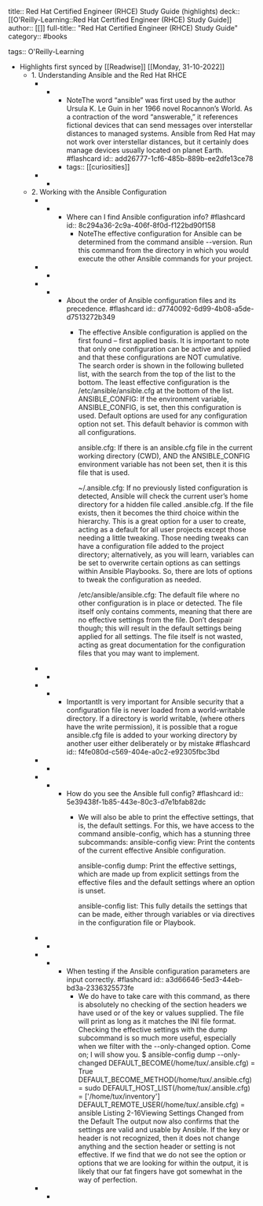 title:: Red Hat Certified Engineer (RHCE) Study Guide (highlights)
deck:: [[O'Reilly-Learning::Red Hat Certified Engineer (RHCE) Study Guide]]
author:: [[]]
full-title:: "Red Hat Certified Engineer (RHCE) Study Guide"
category:: #books

tags:: O'Reilly-Learning

- Highlights first synced by [[Readwise]] [[Monday, 31-10-2022]]
	- 1. Understanding Ansible and the Red Hat RHCE
		- -
			- NoteThe word “ansible” was first used by the author Ursula K. Le Guin in her 1966 novel Rocannon’s World. As a contraction of the word “answerable,” it references fictional devices that can send messages over interstellar distances to managed systems. Ansible from Red Hat may not work over interstellar distances, but it certainly does manage devices usually located on planet Earth. #flashcard
			  id:: add26777-1cf6-485b-889b-ee2dfe13ce78
			- tags:: [[curiosities]]
		- -
	- 2. Working with the Ansible Configuration
		- -
			- Where can I find Ansible configuration info? #flashcard
			  id:: 8c294a36-2c9a-406f-8f0d-f122bd90f158
				- NoteThe effective configuration for Ansible can be determined from the command ansible --version. Run this command from the directory in which you would execute the other Ansible commands for your project.
		- -
		- -
			- About the order of Ansible configuration files and its precedence. #flashcard
			  id:: d7740092-6d99-4b08-a5de-d7513272b349
				- The effective Ansible configuration is applied on the first found – first applied basis. It is important to note that only one configuration can be active and applied and that these configurations are NOT cumulative. The search order is shown in the following bulleted list, with the search from the top of the list to the bottom. The least effective configuration is the /etc/ansible/ansible.cfg at the bottom of the list.
				  ANSIBLE_CONFIG: If the environment variable, ANSIBLE_CONFIG, is set, then this configuration is used. Default options are used for any configuration option not set. This default behavior is common with all configurations.
				  
				  ansible.cfg: If there is an ansible.cfg file in the current working directory (CWD), AND the ANSIBLE_CONFIG environment variable has not been set, then it is this file that is used.
				  
				  ~/.ansible.cfg: If no previously listed configuration is detected, Ansible will check the current user’s home directory for a hidden file called .ansible.cfg. If the file exists, then it becomes the third choice within the hierarchy. This is a great option for a user to create, acting as a default for all user projects except those needing a little tweaking. Those needing tweaks can have a configuration file added to the project directory; alternatively, as you will learn, variables can be set to overwrite certain options as can settings within Ansible Playbooks. So, there are lots of options to tweak the configuration as needed.
				  
				  /etc/ansible/ansible.cfg: The default file where no other configuration is in place or detected. The file itself only contains comments, meaning that there are no effective settings from the file. Don’t despair though; this will result in the default settings being applied for all settings. The file itself is not wasted, acting as great documentation for the configuration files that you may want to implement.
		- -
		- -
			- ImportantIt is very important for Ansible security that a configuration file is never loaded from a world-writable directory. If a directory is world writable, (where others have the write permission), it is possible that a rogue ansible.cfg file is added to your working directory by another user either deliberately or by mistake #flashcard
			  id:: f4fe080d-c569-404e-a0c2-e92305fbc3bd
		- -
		- -
			- How do you see the Ansible full config? #flashcard
			  id:: 5e39438f-1b85-443e-80c3-d7e1bfab82dc
				- We will also be able to print the effective settings, that is, the default settings. For this, we have access to the command ansible-config, which has a stunning three subcommands:
				  ansible-config view: Print the contents of the current effective Ansible configuration.
				  
				  ansible-config dump: Print the effective settings, which are made up from explicit settings from the effective files and the default settings where an option is unset.
				  
				  ansible-config list: This fully details the settings that can be made, either through variables or via directives in the configuration file or Playbook.
		- -
		- -
			- When testing if the Ansible configuration parameters are input correctly. #flashcard
			  id:: a3d66646-5ed3-44eb-bd3a-2336325573fe
				- We do have to take care with this command, as there is absolutely no checking of the section headers we have used or of the key or values supplied. The file will print as long as it matches the INI file format. Checking the effective settings with the dump subcommand is so much more useful, especially when we filter with the --only-changed option. Come on; I will show you.
				  $ ansible-config dump --only-changed
				  DEFAULT_BECOME(/home/tux/.ansible.cfg) = True
				  DEFAULT_BECOME_METHOD(/home/tux/.ansible.cfg) = sudo
				  DEFAULT_HOST_LIST(/home/tux/.ansible.cfg) = ['/home/tux/inventory']
				  DEFAULT_REMOTE_USER(/home/tux/.ansible.cfg) = ansible
				  Listing 2-16Viewing Settings Changed from the Default
				  The output now also confirms that the settings are valid and usable by Ansible. If the key or header is not recognized, then it does not change anything and the section header or setting is not effective. If we find that we do not see the option or options that we are looking for within the output, it is likely that our fat fingers have got somewhat in the way of perfection.
		- -